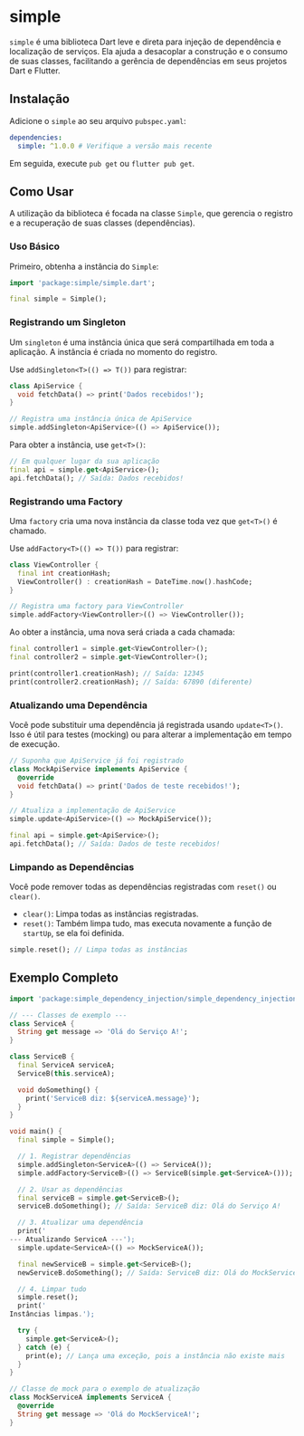 # simple

`simple` é uma biblioteca Dart leve e direta para injeção de dependência e localização de serviços. Ela ajuda a desacoplar a construção e o consumo de suas classes, facilitando a gerência de dependências em seus projetos Dart e Flutter.

## Instalação

Adicione o `simple` ao seu arquivo `pubspec.yaml`:

```yaml
dependencies:
  simple: ^1.0.0 # Verifique a versão mais recente
```

Em seguida, execute `pub get` ou `flutter pub get`.

## Como Usar

A utilização da biblioteca é focada na classe `Simple`, que gerencia o registro e a recuperação de suas classes (dependências).

### Uso Básico

Primeiro, obtenha a instância do `Simple`:

```dart
import 'package:simple/simple.dart';

final simple = Simple();
```

### Registrando um Singleton

Um `singleton` é uma instância única que será compartilhada em toda a aplicação. A instância é criada no momento do registro.

Use `addSingleton<T>(() => T())` para registrar:

```dart
class ApiService {
  void fetchData() => print('Dados recebidos!');
}

// Registra uma instância única de ApiService
simple.addSingleton<ApiService>(() => ApiService());
```

Para obter a instância, use `get<T>()`:

```dart
// Em qualquer lugar da sua aplicação
final api = simple.get<ApiService>();
api.fetchData(); // Saída: Dados recebidos!
```

### Registrando uma Factory

Uma `factory` cria uma nova instância da classe toda vez que `get<T>()` é chamado.

Use `addFactory<T>(() => T())` para registrar:

```dart
class ViewController {
  final int creationHash;
  ViewController() : creationHash = DateTime.now().hashCode;
}

// Registra uma factory para ViewController
simple.addFactory<ViewController>(() => ViewController());
```

Ao obter a instância, uma nova será criada a cada chamada:

```dart
final controller1 = simple.get<ViewController>();
final controller2 = simple.get<ViewController>();

print(controller1.creationHash); // Saída: 12345
print(controller2.creationHash); // Saída: 67890 (diferente)
```

### Atualizando uma Dependência

Você pode substituir uma dependência já registrada usando `update<T>()`. Isso é útil para testes (mocking) ou para alterar a implementação em tempo de execução.

```dart
// Suponha que ApiService já foi registrado
class MockApiService implements ApiService {
  @override
  void fetchData() => print('Dados de teste recebidos!');
}

// Atualiza a implementação de ApiService
simple.update<ApiService>(() => MockApiService());

final api = simple.get<ApiService>();
api.fetchData(); // Saída: Dados de teste recebidos!
```

### Limpando as Dependências

Você pode remover todas as dependências registradas com `reset()` ou `clear()`.

- `clear()`: Limpa todas as instâncias registradas.
- `reset()`: Também limpa tudo, mas executa novamente a função de `startUp`, se ela foi definida.

```dart
simple.reset(); // Limpa todas as instâncias
```

## Exemplo Completo

```dart
import 'package:simple_dependency_injection/simple_dependency_injection.dart';

// --- Classes de exemplo ---
class ServiceA {
  String get message => 'Olá do Serviço A!';
}

class ServiceB {
  final ServiceA serviceA;
  ServiceB(this.serviceA);

  void doSomething() {
    print('ServiceB diz: ${serviceA.message}');
  }
}

void main() {
  final simple = Simple();

  // 1. Registrar dependências
  simple.addSingleton<ServiceA>(() => ServiceA());
  simple.addFactory<ServiceB>(() => ServiceB(simple.get<ServiceA>()));

  // 2. Usar as dependências
  final serviceB = simple.get<ServiceB>();
  serviceB.doSomething(); // Saída: ServiceB diz: Olá do Serviço A!

  // 3. Atualizar uma dependência
  print('
--- Atualizando ServiceA ---');
  simple.update<ServiceA>(() => MockServiceA());

  final newServiceB = simple.get<ServiceB>();
  newServiceB.doSomething(); // Saída: ServiceB diz: Olá do MockServiceA!

  // 4. Limpar tudo
  simple.reset();
  print('
Instâncias limpas.');

  try {
    simple.get<ServiceA>();
  } catch (e) {
    print(e); // Lança uma exceção, pois a instância não existe mais
  }
}

// Classe de mock para o exemplo de atualização
class MockServiceA implements ServiceA {
  @override
  String get message => 'Olá do MockServiceA!';
}
```